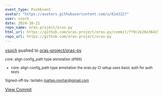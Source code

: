 ```yaml
---
event_type: PushEvent
avatar: "https://avatars.githubusercontent.com/u/814322?"
user: vsoch
date: 2024-10-21
repo_name: oras-project/oras-py
html_url: https://github.com/oras-project/oras-py/commit/ff9c2e28e364155de68bd653ddb4da9f6979d677
repo_url: https://github.com/oras-project/oras-py
---
```


<a href='https://github.com/vsoch' target='_blank'>vsoch</a> pushed to <a href='https://github.com/oras-project/oras-py' target='_blank'>oras-project/oras-py</a>

<small>core: align config_path type annotation (#166)

* core: align config_path type annotation
the oras-py CI setup uses basic auth for auth tests

Signed-off-by: tarilabs <matteo.mortari@gmail.com></small>

<a href='https://github.com/oras-project/oras-py/commit/ff9c2e28e364155de68bd653ddb4da9f6979d677' target='_blank'>View Commit</a>